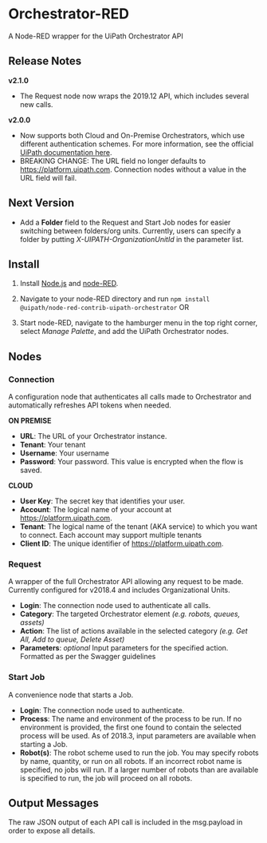 # Orchestrator-RED
A Node-RED wrapper for the UiPath Orchestrator API

## Release Notes

**v2.1.0**

- The Request node now wraps the 2019.12 API, which includes several new calls.

**v2.0.0**

- Now supports both Cloud and On-Premise Orchestrators, which use different authentication schemes. For more information, see the official [UiPath documentation here](https://docs.uipath.com/orchestrator/reference#consuming-cloud-api).
- BREAKING CHANGE: The URL field no longer defaults to https://platform.uipath.com. Connection nodes without a value in the URL field will fail.

## Next Version

- Add a **Folder** field to the Request and Start Job nodes for easier switching between folders/org units. Currently, users can specify a folder by putting *X-UIPATH-OrganizationUnitId* in the parameter list.

## Install

1. Install [Node.js](https://nodejs.org/en/download/) and [node-RED](https://nodered.org/docs/getting-started/installation).

2. Navigate to your node-RED directory and run `npm install @uipath/node-red-contrib-uipath-orchestrator` OR

3. Start node-RED, navigate to the hamburger menu in the top right corner, select *Manage Palette*, and add the UiPath Orchestrator nodes.

## Nodes

### Connection

A configuration node that authenticates all calls made to Orchestrator and automatically refreshes API tokens when needed.

**ON PREMISE**

* **URL**: The URL of your Orchestrator instance.
* **Tenant**: Your tenant
* **Username**: Your username
* **Password**: Your password. This value is encrypted when the flow is saved.

**CLOUD**

* **User Key**: The secret key that identifies your user.
* **Account**: The logical name of your account at https://platform.uipath.com.
* **Tenant**: The logical name of the tenant (AKA service) to which you want to connect. Each account may support multiple tenants
* **Client ID**: The unique identifier of https://platform.uipath.com.

### Request

A wrapper of the full Orchestrator API allowing any request to be made. Currently configured for v2018.4 and includes Organizational Units.

* **Login**: The connection node used to authenticate all calls.
* **Category**: The targeted Orchestrator element *(e.g. robots, queues, assets)*
* **Action**: The list of actions available in the selected category *(e.g. Get All, Add to queue, Delete Asset)*
* **Parameters**: *optional* Input parameters for the specified action. Formatted as per the Swagger guidelines

### Start Job

A convenience node that starts a Job.

* **Login**: The connection node used to authenticate.
* **Process**: The name and environment of the process to be run. If no environment is provided, the first one found to contain the selected process will be used. As of 2018.3, input parameters are available when starting a Job.
* **Robot(s)**: The robot scheme used to run the job. You may specify robots by name, quantity, or run on all robots. If an incorrect robot name is specified, no jobs will run. If a larger number of robots than are available is specified to run, the job will proceed on all robots.

## Output Messages

The raw JSON output of each API call is included in the msg.payload in order to expose all details.
